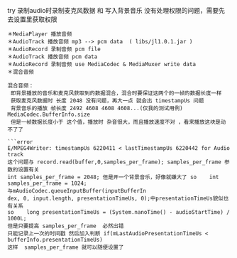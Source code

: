 try 录制audio时录制麦克风数据 和 写入背景音乐
没有处理权限的问题，需要先去设置里获取权限

``` 实现
＊MediaPlayer 播放音频
＊AudioTrack 播放音频 mp3 --> pcm data  ( libs/jl1.0.1.jar )
＊AudioRecord 录制音频 pcm file
＊AudioTrack 播放音频 pcm data
＊AudioRecord 录制音频 use MediaCodec & MediaMuxer write data
＊混合音频

混合音频：
 即背景播放的音乐和麦克风获取到的数据混合，混合时要保证这两个的一帧的数据长度一样
 获取麦克风数据时 长度 2048 没有问题，再大一点 就会出 timestampUs 问题
 背景音乐的播放 帧长度 2492 4608 4608 4608...(仅我的测试用例) MediaCodec.BufferInfo.size
 但是一帧数据长度小于 这个值，播放时 杂音很大，而且播放速度不对 ，看来播放这块是动不了了

```error
E/MPEG4Writer: timestampUs 6220411 < lastTimestampUs 6220442 for Audio track
这个问题与 record.read(buffer,0,samples_per_frame); samples_per_frame 参数的设置有关
int samples_per_frame = 2048; 但是开一个背景音乐，好像就嫌大了 so    int samples_per_frame = 1024;
与mAudioCodec.queueInputBuffer(inputBufferIn
dex, 0, input.length, presentationTimeUs, 0);中presentationTimeUs貌似也有关系
so    long presentationTimeUs = (System.nanoTime() - audioStartTime) / 1000L;
但是只要提高 samples_per_frame  必然出错
只能记录上一次的时间戳 然后加入判断 if(mLastAudioPresentationTimeUs < bufferInfo.presentationTimeUs)
这样  samples_per_frame 就可以随便设置了